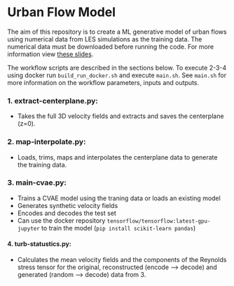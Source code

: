 # Urban Flow Model
The aim of this repository is to create a ML generative model of urban flows using numerical data from LES simulations as the training data. The numerical data must be downloaded before running the code. For more information view [these slides](https://docs.google.com/presentation/d/1cmR50dbi_q6vtUD7X-hjMk6sTnbxEaDT4QtCdea1QtQ/edit?usp=sharing).

The workflow scripts are described in the sections below. To execute 2-3-4 using docker run `build_run_docker.sh` and execute `main.sh`. See `main.sh` for more information on the workflow parameters, inputs and outputs.

### 1. extract-centerplane.py:
- Takes the full 3D velocity fields and extracts and saves the centerplane (z=0).

### 2. map-interpolate.py:
- Loads, trims, maps and interpolates the centerplane data to generate the training data.

### 3. main-cvae.py:
- Trains a CVAE model using the traning data or loads an existing model
- Generates synthetic velocity fields
- Encodes and decodes the test set
- Can use the docker repository `tensorflow/tensorflow:latest-gpu-jupyter` to train the model (`pip install scikit-learn pandas`)


#### 4. turb-statustics.py:
- Calculates the mean velocity fields and the components of the Reynolds stress tensor for the original, reconstructed (encode --> decode) and generated (random --> decode) data from 3. 
